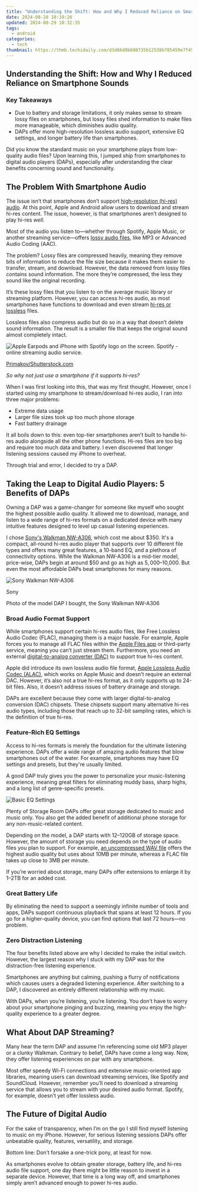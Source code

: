 ```yaml
---
title: "Understanding the Shift: How and Why I Reduced Reliance on Smartphone Sounds"
date: 2024-08-28 18:10:26
updated: 2024-08-29 10:32:35
tags:
  - android
categories:
  - tech
thumbnail: https://thmb.techidaily.com/d3d66d8b680735b12538b785459e7f45b24c283f5d64f2076c6321e51a771e5e.jpg
---
```


## Understanding the Shift: How and Why I Reduced Reliance on Smartphone Sounds

### Key Takeaways

* Due to battery and storage limitations, it only makes sense to stream lossy files on smartphones, but lossy files shed information to make files more manageable, which diminishes audio quality.
* DAPs offer more high-resolution lossless audio support, extensive EQ settings, and longer battery life than smartphones.

 Did you know the standard music on your smartphone plays from low-quality audio files? Upon learning this, I jumped ship from smartphones to digital audio players (DAPs), especially after understanding the clear benefits concerning sound and functionality.

##  The Problem With Smartphone Audio

 The issue isn’t that smartphones don’t support [high-resolution (hi-res) audio](https://youtube-lab.techidaily.com/24-engineering-engaging-media-excerpts/). At this point, Apple and Android allow users to download and stream hi-res content. The issue, however, is that smartphones aren’t designed to play hi-res _well._ 

 Most of the audio you listen to—whether through Spotify, Apple Music, or another streaming service—offers [lossy audio files](https://instagram-video-recordings.techidaily.com/updated-in-2024-turning-insta-vids-into-music-your-complete-guide/), like MP3 or Advanced Audio Coding (AAC).

 The problem? Lossy files are compressed heavily, meaning they remove bits of information to reduce the file size because it makes them easier to transfer, stream, and download. However, the data removed from lossy files contains sound information. The more they’re compressed, the less they sound like the original recording.

 It’s these lossy files that you listen to on the average music library or streaming platform. However, you can access hi-res audio, as most smartphones have functions to download and even stream [hi-res or lossless](https://blog-min.techidaily.com/how-to-restore-missing-photos-files-from-nova-y91-by-fonelab-android-recover-photos/) files.

 Lossless files also compress audio but do so in a way that doesn’t delete sound information. The result is a smaller file that keeps the original sound almost completely intact.

![Apple Earpods and iPhone with Spotify logo on the screen. Spotify - online streaming audio service.](https://static1.howtogeekimages.com/wordpress/wp-content/uploads/2022/02/46b4f41f.png) 

[Primakov/Shutterstock.com](https://www.shutterstock.com/image-photo/apple-earpods-iphone-spotify-logo-on-1443489164)

_So why not just use a smartphone if it supports hi-res?_ 

 When I was first looking into this, that was my first thought. However, once I started using my smartphone to stream/download hi-res audio, I ran into three major problems:

* Extreme data usage
* Larger file sizes took up too much phone storage
* Fast battery drainage

 It all boils down to this: even top-tier smartphones aren’t built to handle hi-res audio alongside all the other phone functions. Hi-res files are too big and require too much data and battery. I even discovered that longer listening sessions caused my iPhone to overheat.

 Through trial and error, I decided to try a DAP.

##  Taking the Leap to Digital Audio Players: 5 Benefits of DAPs

 Owning a DAP was a game-changer for someone like myself who sought the highest possible audio quality. It allowed me to download, manage, and listen to a wide range of hi-res formats on a dedicated device with many intuitive features designed to level up casual listening experiences.

 I chose [Sony's Walkman NW-A306](https://electronics.sony.com/audio/walkman-digital-recorders/walkman-mp3-players/p/nwa306-b), which cost me about $350\. It's a compact, all-round hi-res audio player that supports over 10 different file types and offers many great features, a 10-band EQ, and a plethora of connectivity options. While the Walkman NW-A306 is a mid-tier model, price-wise, DAPs begin at around $50 and go as high as $5,000–$10,000\. But even the most affordable DAPs beat smartphones for many reasons.

![Sony Walkman NW-A306](https://static1.howtogeekimages.com/wordpress/wp-content/uploads/2024/04/sony-walkman-nw-a306.jpg) 

Sony

Photo of the model DAP I bought, the Sony Walkman NW-A306

###  Broad Audio Format Support

 While smartphones support certain hi-res audio files, like Free Lossless Audio Codec (FLAC), managing them is a major hassle. For example, Apple forces you to manage all FLAC files within the [Apple Files app](https://fake-location.techidaily.com/life360-circle-everything-you-need-to-know-on-nokia-105-classic-drfone-by-drfone-virtual-android/) or third-party service, meaning you can’t just stream them. Furthermore, you need an external [digital-to-analog converter (DAC)](https://www.howtogeek.com/854336/how-to-listen-to-hi-res-audio-on-iphone-and-ipad/) to support true hi-res content.

 Apple did introduce its own lossless audio file format, [Apple Lossless Audio Codec (ALAC)](https://support.apple.com/en-us/118295), which works on Apple Music and doesn’t require an external DAC. However, it’s also not a true hi-res format, as it only supports up to 24-bit files. Also, it doesn’t address issues of battery drainage and storage.

 DAPs are excellent because they come with larger digital-to-analog conversion (DAC) chipsets. These chipsets support many alternative hi-res audio types, including those that reach up to 32-bit sampling rates, which is the definition of true hi-res.

###  Feature-Rich EQ Settings

 Access to hi-res formats is merely the foundation for the ultimate listening experience. DAPs offer a wide range of amazing audio features that blow smartphones out of the water. For example, smartphones may have EQ settings and presets, but they're usually limited.

 A good DAP truly gives you the power to personalize your music-listening experience, meaning great filters for eliminating muddy bass, sharp highs, and a long list of genre-specific presets.

![Basic EQ Settings](https://static1.howtogeekimages.com/wordpress/wp-content/uploads/2024/04/eq-settings.JPG) 

 Plenty of Storage Room DAPs offer great storage dedicated to music and music only. You also get the added benefit of additional phone storage for any non-music-related content.

 Depending on the model, a DAP starts with 12–120GB of storage space. However, the amount of storage you need depends on the type of audio files you plan to support. For example, [an uncompressed WAV file](https://some-tips.techidaily.com/in-2024-top-value-panoramic-recording-equipment-for-savvy-shoppers/) offers the highest audio quality but uses about 10MB per minute, whereas a FLAC file takes up close to 3MB per minute.

 If you’re worried about storage, many DAPs offer extensions to enlarge it by 1–2TB for an added cost.

###  Great Battery Life

 By eliminating the need to support a seemingly infinite number of tools and apps, DAPs support continuous playback that spans at least 12 hours. If you go for a higher-quality device, you can find options that last 72 hours—no problem.

###  Zero Distraction Listening

 The four benefits listed above are why I decided to make the initial switch. However, the largest reason why I stuck with my DAP was for the distraction-free listening experience.

 Smartphones are anything but calming, pushing a flurry of notifications which causes users a degraded listening experience. After switching to a DAP, I discovered an entirely different relationship with my music.

 With DAPs, when you’re listening, you’re listening. You don't have to worry about your smartphone pinging and buzzing, meaning you enjoy the high-quality experience to a greater degree.

##  What About DAP Streaming?

 Many hear the term DAP and assume I’m referencing some old MP3 player or a clunky Walkman. Contrary to belief, DAPs have come a long way. Now, they offer listening experiences on par with any smartphone.

 Most offer speedy Wi-Fi connections and extensive music-oriented app libraries, meaning users can download streaming services, like Spotify and SoundCloud. However, remember you’ll need to download a streaming service that allows you to stream with your desired audio format. Spotify, for example, doesn’t yet offer lossless audio.

##  The Future of Digital Audio

 For the sake of transparency, when I’m on the go I still find myself listening to music on my iPhone. However, for serious listening sessions DAPs offer unbeatable quality, features, versatility, and storage.

 Bottom line: Don’t forsake a one-trick pony, at least for now.

 As smartphones evolve to obtain greater storage, battery life, and hi-res audio file support, one day there might be little reason to invest in a separate device. However, that time is a long way off, and smartphones simply aren’t advanced enough to power hi-res audio.

<ins class="adsbygoogle"
     style="display:block"
     data-ad-format="autorelaxed"
     data-ad-client="ca-pub-7571918770474297"
     data-ad-slot="1223367746"></ins>



<ins class="adsbygoogle"
     style="display:block"
     data-ad-client="ca-pub-7571918770474297"
     data-ad-slot="8358498916"
     data-ad-format="auto"
     data-full-width-responsive="true"></ins>

